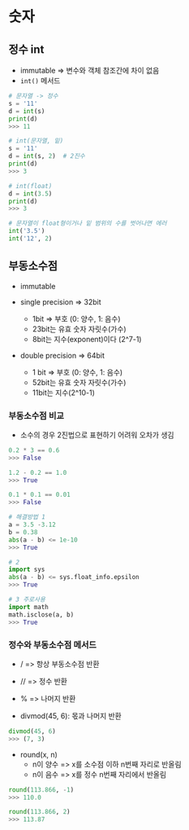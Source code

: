 # 숫자

## 정수 int

- immutable => 변수와 객체 참조간에 차이 없음
- `int()` 메서드

```python
# 문자열 -> 정수
s = '11'
d = int(s)
print(d)
>>> 11

# int(문자열, 밑)
s = '11'
d = int(s, 2)  # 2진수
print(d)
>>> 3

# int(float)
d = int(3.5)
print(d)
>>> 3

# 문자열이 float형이거나 밑 범위의 수를 벗어나면 에러
int('3.5')
int('12', 2)
```



## 부동소수점

- immutable

- single precision => 32bit
  - 1bit => 부호 (0: 양수, 1: 음수)
  - 23bit는 유효 숫자 자릿수(가수)
  - 8bit는 지수(exponent)이다 (2^7-1)
  
- double precision => 64bit

  - 1 bit => 부호 (0: 양수, 1: 음수)
  - 52bit는 유효 숫자 자릿수(가수)
  - 11bit는 지수(2^10-1)

  

### 부동소수점 비교

  - 소수의 경우 2진법으로 표현하기 어려워 오차가 생김

```python
0.2 * 3 == 0.6
>>> False

1.2 - 0.2 == 1.0
>>> True

0.1 * 0.1 == 0.01
>>> False
```

```python
# 해결방법 1
a = 3.5 -3.12
b = 0.38
abs(a - b) <= 1e-10
>>> True

# 2
import sys
abs(a - b) <= sys.float_info.epsilon
>>> True

# 3 주로사용
import math
math.isclose(a, b)
>>> True
```



### 정수와 부동소수점 메서드

- / => 항상 부동소수점 반환
- // => 정수 반환
- % => 나머지 반환

- divmod(45, 6): 몫과 나머지 반환

```python
divmod(45, 6)
>>> (7, 3)
```

- round(x, n)
  - n이 양수 => x를 소수점 이하 n번째 자리로 반올림
  - n이 음수 => x를 정수 n번째 자리에서 반올림

```python
round(113.866, -1)
>>> 110.0

round(113.866, 2)
>>> 113.87
```

